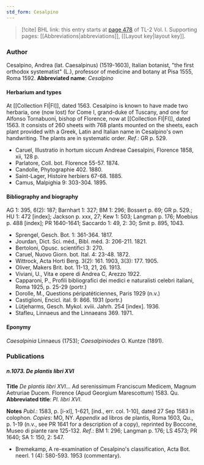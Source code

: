 ```yaml
---
std_form: Cesalpino
---
```


> [!cite] BHL link: this entry starts at [page 478](https://www.biodiversitylibrary.org/page/33120609) of TL-2 Vol. I.
> Supporting pages: [[Abbreviations|abbreviations]], [[Layout key|layout key]].

### Author

Cesalpino, Andrea (lat. Caesalpinus) (1519-1603), Italian botanist, "the first orthodox systematist" (L.), professor of medicine and botany at Pisa 1555, Roma 1592. 
**Abbreviated name**: *Cesalpino*

#### Herbarium and types

At [[Collection FI|FI]], dated 1563. Cesalpino is known to have made two herbaria, one (now lost) for Come I, grand-duke of Tuscany, and one for Alfonso Tornabuoni, bishop of Florence, now at [[Collection FI|FI]], dated 1563. It consists of 260 sheets with 768 plants mounted on the sheets, each plant provided with a Greek, Latin and Italian name in Cesalpino's own handwriting. The plants are in systematic order.
*Ref*.: GR p. 529.
- Caruel, Illustratio in hortum siccum Andreae Caesalpini, Florence 1858, xii, 128 p.
- Parlatore, Coll. bot. Florence 55-57. 1874.
- Candolle, Phytographie 402. 1880.
- Saint-Lager, Histoire herbiers 67-68. 1885.
- Camus, Malpighia 9: 303-304. 1895.

#### Bibliography and biography

AG 1: 395, 6(2): 187; Barnhart 1: 327; BM 1: 296; Bossert p. 69; GR p. 529.; HU 1: 472 \[index\]; Jackson p. xxx, 27; Kew 1: 503; Langman p. 176; Moebius p. 488 \[index\]; PR 1640-1641; Saccardo 1: 49, 2: 30; Smit p. 895, 1043.
- Sprengel, Gesch. Bot. 1: 361-364. 1817.
- Jourdan, Dict. Sci. méd., Bibl. méd. 3: 206-211. 1821.
- Bertoloni, Opusc. scientifici 3: 270.
- Caruel, Nuovo Giorn. bot. Ital. 4: 23-48. 1872.
- Wittrock, Acta Horti Berg. 3(2): 161. 1903, 3(3): 177. 1905.
- Oliver, Makers Brit. bot. 11-13, 21, 26. 1913.
- Viviani, U., Vita e opere di Andrea C, Arezzo 1922.
- Capparoni, P., Profili bibliografici dei medici e naturalisti celebri italiani, Roma 1925, p. 25-29 (portr.)
- Dorolle, M., Questions péripatéticiennes, Paris 1929 (n.v.)
- Castiglioni, Encicl. ital. 9: 866. 1931 (portr.)
- Lütjeharms, Gesch. Mykol. xviii. Jahrh. 254 \[index\]. 1936.
- Stafleu, Linnaeus and the Linnaeans 369. 1971.

#### Eponymy

*Caesalpinia* Linnaeus (1753); *Caesalpiniodes* O. Kuntze (1891).

### Publications

##### n.1073. De plantis libri XVI

**Title**
*De plantis libri XVI*... Ad serenissimum Franciscum Medicem, Magnum Aetruriae Ducem. Florence (Apud Georgium Marescottum) 1583. Qu.
**Abbreviated title**: *Pl. libri XVI*.

**Notes**
*Publ*.: 1583, p. \[i-xl\], 1-621, \[ind., err. col. 1-10\], dated 27 Sep 1583 in colophon. *Copies*: MO, NY.
*Appendix* ad libros de plantis, Roma 1603, Qu., p. 1-19 (n.v., see PR 1641 for a description of a copy), reprinted by Boccone, Museo di piante rare 125-132.
*Ref*.: BM 1: 296; Langman p. 176; LS 4573; PR 1640; SA 1: 150, 2: 547.
- Bremekamp, A re-examination of Cesalpino's classification, Acta Bot. neerl. 1 (4): 580-593. 1953 (commentary).

